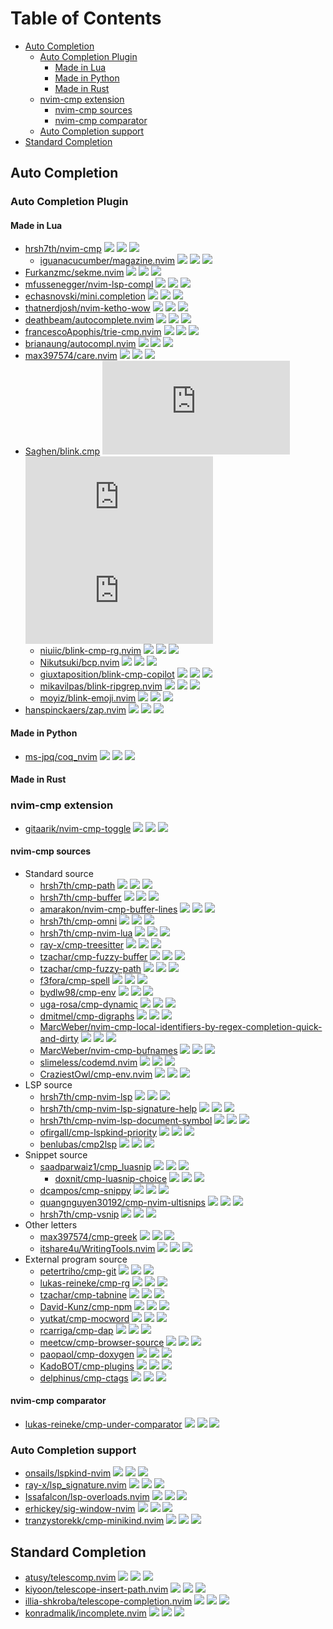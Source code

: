 # Table of Contents

<!-- toc -->

- [Auto Completion](#auto-completion)
  * [Auto Completion Plugin](#auto-completion-plugin)
    + [Made in Lua](#made-in-lua)
    + [Made in Python](#made-in-python)
    + [Made in Rust](#made-in-rust)
  * [nvim-cmp extension](#nvim-cmp-extension)
    + [nvim-cmp sources](#nvim-cmp-sources)
    + [nvim-cmp comparator](#nvim-cmp-comparator)
  * [Auto Completion support](#auto-completion-support)
- [Standard Completion](#standard-completion)

<!-- tocstop -->

## Auto Completion

### Auto Completion Plugin

#### Made in Lua

- [hrsh7th/nvim-cmp](https://github.com/hrsh7th/nvim-cmp) ![](https://img.shields.io/github/stars/hrsh7th/nvim-cmp) ![](https://img.shields.io/github/last-commit/hrsh7th/nvim-cmp) ![](https://img.shields.io/github/commit-activity/y/hrsh7th/nvim-cmp)
  - [iguanacucumber/magazine.nvim](https://github.com/iguanacucumber/magazine.nvim) ![](https://img.shields.io/github/stars/iguanacucumber/magazine.nvim) ![](https://img.shields.io/github/last-commit/iguanacucumber/magazine.nvim) ![](https://img.shields.io/github/commit-activity/y/iguanacucumber/magazine.nvim)
- [Furkanzmc/sekme.nvim](https://github.com/Furkanzmc/sekme.nvim) ![](https://img.shields.io/github/stars/Furkanzmc/sekme.nvim) ![](https://img.shields.io/github/last-commit/Furkanzmc/sekme.nvim) ![](https://img.shields.io/github/commit-activity/y/Furkanzmc/sekme.nvim)
- [mfussenegger/nvim-lsp-compl](https://github.com/mfussenegger/nvim-lsp-compl) ![](https://img.shields.io/github/stars/mfussenegger/nvim-lsp-compl) ![](https://img.shields.io/github/last-commit/mfussenegger/nvim-lsp-compl) ![](https://img.shields.io/github/commit-activity/y/mfussenegger/nvim-lsp-compl)
- [echasnovski/mini.completion](https://github.com/echasnovski/mini.completion) ![](https://img.shields.io/github/stars/echasnovski/mini.completion) ![](https://img.shields.io/github/last-commit/echasnovski/mini.completion) ![](https://img.shields.io/github/commit-activity/y/echasnovski/mini.completion)
- [thatnerdjosh/nvim-ketho-wow](https://github.com/thatnerdjosh/nvim-ketho-wow) ![](https://img.shields.io/github/stars/thatnerdjosh/nvim-ketho-wow) ![](https://img.shields.io/github/last-commit/thatnerdjosh/nvim-ketho-wow) ![](https://img.shields.io/github/commit-activity/y/thatnerdjosh/nvim-ketho-wow)
- [deathbeam/autocomplete.nvim](https://github.com/deathbeam/autocomplete.nvim) ![](https://img.shields.io/github/stars/deathbeam/autocomplete.nvim) ![](https://img.shields.io/github/last-commit/deathbeam/autocomplete.nvim) ![](https://img.shields.io/github/commit-activity/y/deathbeam/autocomplete.nvim)
- [francescoApophis/trie-cmp.nvim](https://github.com/francescoApophis/trie-cmp.nvim) ![](https://img.shields.io/github/stars/francescoApophis/trie-cmp.nvim) ![](https://img.shields.io/github/last-commit/francescoApophis/trie-cmp.nvim) ![](https://img.shields.io/github/commit-activity/y/francescoApophis/trie-cmp.nvim)
- [brianaung/autocompl.nvim](https://github.com/brianaung/autocompl.nvim) ![](https://img.shields.io/github/stars/brianaung/autocompl.nvim) ![](https://img.shields.io/github/last-commit/brianaung/autocompl.nvim) ![](https://img.shields.io/github/commit-activity/y/brianaung/autocompl.nvim)
- [max397574/care.nvim](https://github.com/max397574/care.nvim) ![](https://img.shields.io/github/stars/max397574/care.nvim) ![](https://img.shields.io/github/last-commit/max397574/care.nvim) ![](https://img.shields.io/github/commit-activity/y/max397574/care.nvim)
- [Saghen/blink.cmp](https://github.com/Saghen/blink.cmp) ![](https://img.shields.io/github/stars/Saghen/blink.cmp) ![](https://img.shields.io/github/last-commit/Saghen/blink.cmp) ![](https://img.shields.io/github/commit-activity/y/Saghen/blink.cmp)
  - [niuiic/blink-cmp-rg.nvim](https://github.com/niuiic/blink-cmp-rg.nvim) ![](https://img.shields.io/github/stars/niuiic/blink-cmp-rg.nvim) ![](https://img.shields.io/github/last-commit/niuiic/blink-cmp-rg.nvim) ![](https://img.shields.io/github/commit-activity/y/niuiic/blink-cmp-rg.nvim)
  - [Nikutsuki/bcp.nvim](https://github.com/Nikutsuki/bcp.nvim) ![](https://img.shields.io/github/stars/Nikutsuki/bcp.nvim) ![](https://img.shields.io/github/last-commit/Nikutsuki/bcp.nvim) ![](https://img.shields.io/github/commit-activity/y/Nikutsuki/bcp.nvim)
  - [giuxtaposition/blink-cmp-copilot](https://github.com/giuxtaposition/blink-cmp-copilot) ![](https://img.shields.io/github/stars/giuxtaposition/blink-cmp-copilot) ![](https://img.shields.io/github/last-commit/giuxtaposition/blink-cmp-copilot) ![](https://img.shields.io/github/commit-activity/y/giuxtaposition/blink-cmp-copilot)
  - [mikavilpas/blink-ripgrep.nvim](https://github.com/mikavilpas/blink-ripgrep.nvim) ![](https://img.shields.io/github/stars/mikavilpas/blink-ripgrep.nvim) ![](https://img.shields.io/github/last-commit/mikavilpas/blink-ripgrep.nvim) ![](https://img.shields.io/github/commit-activity/y/mikavilpas/blink-ripgrep.nvim)
  - [moyiz/blink-emoji.nvim](https://github.com/moyiz/blink-emoji.nvim) ![](https://img.shields.io/github/stars/moyiz/blink-emoji.nvim) ![](https://img.shields.io/github/last-commit/moyiz/blink-emoji.nvim) ![](https://img.shields.io/github/commit-activity/y/moyiz/blink-emoji.nvim)
- [hanspinckaers/zap.nvim](https://github.com/hanspinckaers/zap.nvim) ![](https://img.shields.io/github/stars/hanspinckaers/zap.nvim) ![](https://img.shields.io/github/last-commit/hanspinckaers/zap.nvim) ![](https://img.shields.io/github/commit-activity/y/hanspinckaers/zap.nvim)

#### Made in Python

- [ms-jpq/coq_nvim](https://github.com/ms-jpq/coq_nvim) ![](https://img.shields.io/github/stars/ms-jpq/coq_nvim) ![](https://img.shields.io/github/last-commit/ms-jpq/coq_nvim) ![](https://img.shields.io/github/commit-activity/y/ms-jpq/coq_nvim)

#### Made in Rust

### nvim-cmp extension

- [gitaarik/nvim-cmp-toggle](https://github.com/gitaarik/nvim-cmp-toggle) ![](https://img.shields.io/github/stars/gitaarik/nvim-cmp-toggle) ![](https://img.shields.io/github/last-commit/gitaarik/nvim-cmp-toggle) ![](https://img.shields.io/github/commit-activity/y/gitaarik/nvim-cmp-toggle)

#### nvim-cmp sources

- Standard source
  - [hrsh7th/cmp-path](https://github.com/hrsh7th/cmp-path) ![](https://img.shields.io/github/stars/hrsh7th/cmp-path) ![](https://img.shields.io/github/last-commit/hrsh7th/cmp-path) ![](https://img.shields.io/github/commit-activity/y/hrsh7th/cmp-path)
  - [hrsh7th/cmp-buffer](https://github.com/hrsh7th/cmp-buffer) ![](https://img.shields.io/github/stars/hrsh7th/cmp-buffer) ![](https://img.shields.io/github/last-commit/hrsh7th/cmp-buffer) ![](https://img.shields.io/github/commit-activity/y/hrsh7th/cmp-buffer)
  - [amarakon/nvim-cmp-buffer-lines](https://github.com/amarakon/nvim-cmp-buffer-lines) ![](https://img.shields.io/github/stars/amarakon/nvim-cmp-buffer-lines) ![](https://img.shields.io/github/last-commit/amarakon/nvim-cmp-buffer-lines) ![](https://img.shields.io/github/commit-activity/y/amarakon/nvim-cmp-buffer-lines)
  - [hrsh7th/cmp-omni](https://github.com/hrsh7th/cmp-omni) ![](https://img.shields.io/github/stars/hrsh7th/cmp-omni) ![](https://img.shields.io/github/last-commit/hrsh7th/cmp-omni) ![](https://img.shields.io/github/commit-activity/y/hrsh7th/cmp-omni)
  - [hrsh7th/cmp-nvim-lua](https://github.com/hrsh7th/cmp-nvim-lua) ![](https://img.shields.io/github/stars/hrsh7th/cmp-nvim-lua) ![](https://img.shields.io/github/last-commit/hrsh7th/cmp-nvim-lua) ![](https://img.shields.io/github/commit-activity/y/hrsh7th/cmp-nvim-lua)
  - [ray-x/cmp-treesitter](https://github.com/ray-x/cmp-treesitter) ![](https://img.shields.io/github/stars/ray-x/cmp-treesitter) ![](https://img.shields.io/github/last-commit/ray-x/cmp-treesitter) ![](https://img.shields.io/github/commit-activity/y/ray-x/cmp-treesitter)
  - [tzachar/cmp-fuzzy-buffer](https://github.com/tzachar/cmp-fuzzy-buffer) ![](https://img.shields.io/github/stars/tzachar/cmp-fuzzy-buffer) ![](https://img.shields.io/github/last-commit/tzachar/cmp-fuzzy-buffer) ![](https://img.shields.io/github/commit-activity/y/tzachar/cmp-fuzzy-buffer)
  - [tzachar/cmp-fuzzy-path](https://github.com/tzachar/cmp-fuzzy-path) ![](https://img.shields.io/github/stars/tzachar/cmp-fuzzy-path) ![](https://img.shields.io/github/last-commit/tzachar/cmp-fuzzy-path) ![](https://img.shields.io/github/commit-activity/y/tzachar/cmp-fuzzy-path)
  - [f3fora/cmp-spell](https://github.com/f3fora/cmp-spell) ![](https://img.shields.io/github/stars/f3fora/cmp-spell) ![](https://img.shields.io/github/last-commit/f3fora/cmp-spell) ![](https://img.shields.io/github/commit-activity/y/f3fora/cmp-spell)
  - [bydlw98/cmp-env](https://github.com/bydlw98/cmp-env) ![](https://img.shields.io/github/stars/bydlw98/cmp-env) ![](https://img.shields.io/github/last-commit/bydlw98/cmp-env) ![](https://img.shields.io/github/commit-activity/y/bydlw98/cmp-env)
  - [uga-rosa/cmp-dynamic](https://github.com/uga-rosa/cmp-dynamic) ![](https://img.shields.io/github/stars/uga-rosa/cmp-dynamic) ![](https://img.shields.io/github/last-commit/uga-rosa/cmp-dynamic) ![](https://img.shields.io/github/commit-activity/y/uga-rosa/cmp-dynamic)
  - [dmitmel/cmp-digraphs](https://github.com/dmitmel/cmp-digraphs) ![](https://img.shields.io/github/stars/dmitmel/cmp-digraphs) ![](https://img.shields.io/github/last-commit/dmitmel/cmp-digraphs) ![](https://img.shields.io/github/commit-activity/y/dmitmel/cmp-digraphs)
  - [MarcWeber/nvim-cmp-local-identifiers-by-regex-completion-quick-and-dirty](https://github.com/MarcWeber/nvim-cmp-local-identifiers-by-regex-completion-quick-and-dirty) ![](https://img.shields.io/github/stars/MarcWeber/nvim-cmp-local-identifiers-by-regex-completion-quick-and-dirty) ![](https://img.shields.io/github/last-commit/MarcWeber/nvim-cmp-local-identifiers-by-regex-completion-quick-and-dirty) ![](https://img.shields.io/github/commit-activity/y/MarcWeber/nvim-cmp-local-identifiers-by-regex-completion-quick-and-dirty)
  - [MarcWeber/nvim-cmp-bufnames](https://github.com/MarcWeber/nvim-cmp-bufnames) ![](https://img.shields.io/github/stars/MarcWeber/nvim-cmp-bufnames) ![](https://img.shields.io/github/last-commit/MarcWeber/nvim-cmp-bufnames) ![](https://img.shields.io/github/commit-activity/y/MarcWeber/nvim-cmp-bufnames)
  - [slimeless/codemd.nvim](https://github.com/slimeless/codemd.nvim) ![](https://img.shields.io/github/stars/slimeless/codemd.nvim) ![](https://img.shields.io/github/last-commit/slimeless/codemd.nvim) ![](https://img.shields.io/github/commit-activity/y/slimeless/codemd.nvim)
  - [CraziestOwl/cmp-env.nvim](https://github.com/CraziestOwl/cmp-env.nvim) ![](https://img.shields.io/github/stars/CraziestOwl/cmp-env.nvim) ![](https://img.shields.io/github/last-commit/CraziestOwl/cmp-env.nvim) ![](https://img.shields.io/github/commit-activity/y/CraziestOwl/cmp-env.nvim)
- LSP source
  - [hrsh7th/cmp-nvim-lsp](https://github.com/hrsh7th/cmp-nvim-lsp) ![](https://img.shields.io/github/stars/hrsh7th/cmp-nvim-lsp) ![](https://img.shields.io/github/last-commit/hrsh7th/cmp-nvim-lsp) ![](https://img.shields.io/github/commit-activity/y/hrsh7th/cmp-nvim-lsp)
  - [hrsh7th/cmp-nvim-lsp-signature-help](https://github.com/hrsh7th/cmp-nvim-lsp-signature-help) ![](https://img.shields.io/github/stars/hrsh7th/cmp-nvim-lsp-signature-help) ![](https://img.shields.io/github/last-commit/hrsh7th/cmp-nvim-lsp-signature-help) ![](https://img.shields.io/github/commit-activity/y/hrsh7th/cmp-nvim-lsp-signature-help)
  - [hrsh7th/cmp-nvim-lsp-document-symbol](https://github.com/hrsh7th/cmp-nvim-lsp-document-symbol) ![](https://img.shields.io/github/stars/hrsh7th/cmp-nvim-lsp-document-symbol) ![](https://img.shields.io/github/last-commit/hrsh7th/cmp-nvim-lsp-document-symbol) ![](https://img.shields.io/github/commit-activity/y/hrsh7th/cmp-nvim-lsp-document-symbol)
  - [ofirgall/cmp-lspkind-priority](https://github.com/ofirgall/cmp-lspkind-priority) ![](https://img.shields.io/github/stars/ofirgall/cmp-lspkind-priority) ![](https://img.shields.io/github/last-commit/ofirgall/cmp-lspkind-priority) ![](https://img.shields.io/github/commit-activity/y/ofirgall/cmp-lspkind-priority)
  - [benlubas/cmp2lsp](https://github.com/benlubas/cmp2lsp) ![](https://img.shields.io/github/stars/benlubas/cmp2lsp) ![](https://img.shields.io/github/last-commit/benlubas/cmp2lsp) ![](https://img.shields.io/github/commit-activity/y/benlubas/cmp2lsp)
- Snippet source
  - [saadparwaiz1/cmp_luasnip](https://github.com/saadparwaiz1/cmp_luasnip) ![](https://img.shields.io/github/stars/saadparwaiz1/cmp_luasnip) ![](https://img.shields.io/github/last-commit/saadparwaiz1/cmp_luasnip) ![](https://img.shields.io/github/commit-activity/y/saadparwaiz1/cmp_luasnip)
    - [doxnit/cmp-luasnip-choice](https://github.com/doxnit/cmp-luasnip-choice) ![](https://img.shields.io/github/stars/doxnit/cmp-luasnip-choice) ![](https://img.shields.io/github/last-commit/doxnit/cmp-luasnip-choice) ![](https://img.shields.io/github/commit-activity/y/doxnit/cmp-luasnip-choice)
  - [dcampos/cmp-snippy](https://github.com/dcampos/cmp-snippy) ![](https://img.shields.io/github/stars/dcampos/cmp-snippy) ![](https://img.shields.io/github/last-commit/dcampos/cmp-snippy) ![](https://img.shields.io/github/commit-activity/y/dcampos/cmp-snippy)
  - [quangnguyen30192/cmp-nvim-ultisnips](https://github.com/quangnguyen30192/cmp-nvim-ultisnips) ![](https://img.shields.io/github/stars/quangnguyen30192/cmp-nvim-ultisnips) ![](https://img.shields.io/github/last-commit/quangnguyen30192/cmp-nvim-ultisnips) ![](https://img.shields.io/github/commit-activity/y/quangnguyen30192/cmp-nvim-ultisnips)
  - [hrsh7th/cmp-vsnip](https://github.com/hrsh7th/cmp-vsnip) ![](https://img.shields.io/github/stars/hrsh7th/cmp-vsnip) ![](https://img.shields.io/github/last-commit/hrsh7th/cmp-vsnip) ![](https://img.shields.io/github/commit-activity/y/hrsh7th/cmp-vsnip)
- Other letters
  - [max397574/cmp-greek](https://github.com/max397574/cmp-greek) ![](https://img.shields.io/github/stars/max397574/cmp-greek) ![](https://img.shields.io/github/last-commit/max397574/cmp-greek) ![](https://img.shields.io/github/commit-activity/y/max397574/cmp-greek)
  - [itshare4u/WritingTools.nvim](https://github.com/itshare4u/WritingTools.nvim) ![](https://img.shields.io/github/stars/itshare4u/WritingTools.nvim) ![](https://img.shields.io/github/last-commit/itshare4u/WritingTools.nvim) ![](https://img.shields.io/github/commit-activity/y/itshare4u/WritingTools.nvim)
- External program source
  - [petertriho/cmp-git](https://github.com/petertriho/cmp-git) ![](https://img.shields.io/github/stars/petertriho/cmp-git) ![](https://img.shields.io/github/last-commit/petertriho/cmp-git) ![](https://img.shields.io/github/commit-activity/y/petertriho/cmp-git)
  - [lukas-reineke/cmp-rg](https://github.com/lukas-reineke/cmp-rg) ![](https://img.shields.io/github/stars/lukas-reineke/cmp-rg) ![](https://img.shields.io/github/last-commit/lukas-reineke/cmp-rg) ![](https://img.shields.io/github/commit-activity/y/lukas-reineke/cmp-rg)
  - [tzachar/cmp-tabnine](https://github.com/tzachar/cmp-tabnine) ![](https://img.shields.io/github/stars/tzachar/cmp-tabnine) ![](https://img.shields.io/github/last-commit/tzachar/cmp-tabnine) ![](https://img.shields.io/github/commit-activity/y/tzachar/cmp-tabnine)
  - [David-Kunz/cmp-npm](https://github.com/David-Kunz/cmp-npm) ![](https://img.shields.io/github/stars/David-Kunz/cmp-npm) ![](https://img.shields.io/github/last-commit/David-Kunz/cmp-npm) ![](https://img.shields.io/github/commit-activity/y/David-Kunz/cmp-npm)
  - [yutkat/cmp-mocword](https://github.com/yutkat/cmp-mocword) ![](https://img.shields.io/github/stars/yutkat/cmp-mocword) ![](https://img.shields.io/github/last-commit/yutkat/cmp-mocword) ![](https://img.shields.io/github/commit-activity/y/yutkat/cmp-mocword)
  - [rcarriga/cmp-dap](https://github.com/rcarriga/cmp-dap) ![](https://img.shields.io/github/stars/rcarriga/cmp-dap) ![](https://img.shields.io/github/last-commit/rcarriga/cmp-dap) ![](https://img.shields.io/github/commit-activity/y/rcarriga/cmp-dap)
  - [meetcw/cmp-browser-source](https://github.com/meetcw/cmp-browser-source) ![](https://img.shields.io/github/stars/meetcw/cmp-browser-source) ![](https://img.shields.io/github/last-commit/meetcw/cmp-browser-source) ![](https://img.shields.io/github/commit-activity/y/meetcw/cmp-browser-source)
  - [paopaol/cmp-doxygen](https://github.com/paopaol/cmp-doxygen) ![](https://img.shields.io/github/stars/paopaol/cmp-doxygen) ![](https://img.shields.io/github/last-commit/paopaol/cmp-doxygen) ![](https://img.shields.io/github/commit-activity/y/paopaol/cmp-doxygen)
  - [KadoBOT/cmp-plugins](https://github.com/KadoBOT/cmp-plugins) ![](https://img.shields.io/github/stars/KadoBOT/cmp-plugins) ![](https://img.shields.io/github/last-commit/KadoBOT/cmp-plugins) ![](https://img.shields.io/github/commit-activity/y/KadoBOT/cmp-plugins)
  - [delphinus/cmp-ctags](https://github.com/delphinus/cmp-ctags) ![](https://img.shields.io/github/stars/delphinus/cmp-ctags) ![](https://img.shields.io/github/last-commit/delphinus/cmp-ctags) ![](https://img.shields.io/github/commit-activity/y/delphinus/cmp-ctags)

#### nvim-cmp comparator

- [lukas-reineke/cmp-under-comparator](https://github.com/lukas-reineke/cmp-under-comparator) ![](https://img.shields.io/github/stars/lukas-reineke/cmp-under-comparator) ![](https://img.shields.io/github/last-commit/lukas-reineke/cmp-under-comparator) ![](https://img.shields.io/github/commit-activity/y/lukas-reineke/cmp-under-comparator)

### Auto Completion support

- [onsails/lspkind-nvim](https://github.com/onsails/lspkind-nvim) ![](https://img.shields.io/github/stars/onsails/lspkind-nvim) ![](https://img.shields.io/github/last-commit/onsails/lspkind-nvim) ![](https://img.shields.io/github/commit-activity/y/onsails/lspkind-nvim)
- [ray-x/lsp_signature.nvim](https://github.com/ray-x/lsp_signature.nvim) ![](https://img.shields.io/github/stars/ray-x/lsp_signature.nvim) ![](https://img.shields.io/github/last-commit/ray-x/lsp_signature.nvim) ![](https://img.shields.io/github/commit-activity/y/ray-x/lsp_signature.nvim)
- [Issafalcon/lsp-overloads.nvim](https://github.com/Issafalcon/lsp-overloads.nvim) ![](https://img.shields.io/github/stars/Issafalcon/lsp-overloads.nvim) ![](https://img.shields.io/github/last-commit/Issafalcon/lsp-overloads.nvim) ![](https://img.shields.io/github/commit-activity/y/Issafalcon/lsp-overloads.nvim)
- [erhickey/sig-window-nvim](https://github.com/erhickey/sig-window-nvim) ![](https://img.shields.io/github/stars/erhickey/sig-window-nvim) ![](https://img.shields.io/github/last-commit/erhickey/sig-window-nvim) ![](https://img.shields.io/github/commit-activity/y/erhickey/sig-window-nvim)
- [tranzystorekk/cmp-minikind.nvim](https://github.com/tranzystorekk/cmp-minikind.nvim) ![](https://img.shields.io/github/stars/tranzystorekk/cmp-minikind.nvim) ![](https://img.shields.io/github/last-commit/tranzystorekk/cmp-minikind.nvim) ![](https://img.shields.io/github/commit-activity/y/tranzystorekk/cmp-minikind.nvim)

## Standard Completion

- [atusy/telescomp.nvim](https://github.com/atusy/telescomp.nvim) ![](https://img.shields.io/github/stars/atusy/telescomp.nvim) ![](https://img.shields.io/github/last-commit/atusy/telescomp.nvim) ![](https://img.shields.io/github/commit-activity/y/atusy/telescomp.nvim)
- [kiyoon/telescope-insert-path.nvim](https://github.com/kiyoon/telescope-insert-path.nvim) ![](https://img.shields.io/github/stars/kiyoon/telescope-insert-path.nvim) ![](https://img.shields.io/github/last-commit/kiyoon/telescope-insert-path.nvim) ![](https://img.shields.io/github/commit-activity/y/kiyoon/telescope-insert-path.nvim)
- [illia-shkroba/telescope-completion.nvim](https://github.com/illia-shkroba/telescope-completion.nvim) ![](https://img.shields.io/github/stars/illia-shkroba/telescope-completion.nvim) ![](https://img.shields.io/github/last-commit/illia-shkroba/telescope-completion.nvim) ![](https://img.shields.io/github/commit-activity/y/illia-shkroba/telescope-completion.nvim)
- [konradmalik/incomplete.nvim](https://github.com/konradmalik/incomplete.nvim) ![](https://img.shields.io/github/stars/konradmalik/incomplete.nvim) ![](https://img.shields.io/github/last-commit/konradmalik/incomplete.nvim) ![](https://img.shields.io/github/commit-activity/y/konradmalik/incomplete.nvim)
